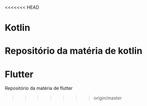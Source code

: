 <<<<<<< HEAD
# Kotlin
Repositório da matéria de kotlin
=======
# Flutter
Repositório da matéria de flutter
>>>>>>> origin/master

